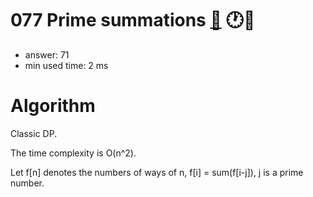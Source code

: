 077 Prime summations [:link:](http://projecteuler.net/problem=77)  :clock1::thought_balloon:
========================

- answer: 71 
- min used time: 2 ms

Algorithm
=========

Classic DP.

The time complexity is O(n^2).

Let f[n] denotes the numbers of ways of n, f[i] = sum(f[i-j]), j is a prime number.

